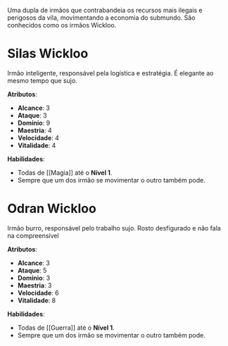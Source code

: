 Uma dupla de irmãos que contrabandeia os recursos mais ilegais e perigosos da vila, movimentando a economia do submundo. São conhecidos como os irmãos Wickloo.

# Silas Wickloo

Irmão inteligente, responsável pela logística e estratégia. É elegante ao mesmo tempo que sujo.

**Atributos**:
* **Alcance**: 3
* **Ataque**: 3
* **Domínio**: 9
* **Maestria**: 4
* **Velocidade**: 4
* **Vitalidade**: 4

**Habilidades**:
* Todas de [[Magia]] até o **Nível 1**.
* Sempre que um dos irmão se movimentar o outro também pode.
# Odran Wickloo

Irmão burro, responsável pelo trabalho sujo. Rosto desfigurado e não fala na compreensível

**Atributos**:
* **Alcance**: 3
* **Ataque**: 5
* **Domínio**: 3
* **Maestria**: 3
* **Velocidade**: 6
* **Vitalidade**: 8

**Habilidades**:
* Todas de [[Guerra]] até o **Nível 1**.
* Sempre que um dos irmão se movimentar o outro também pode.